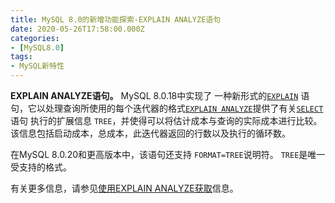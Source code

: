 ```yaml
---
title: MySQL 8.0的新增功能探索-EXPLAIN ANALYZE语句
date: 2020-05-26T17:58:00.000Z
categories:
- [MySQL8.0]
tags:
- MySQL新特性
---
```


**EXPLAIN ANALYZE语句。** MySQL 8.0.18中实现了 一种新形式的[`EXPLAIN`](https://dev.mysql.com/doc/refman/8.0/en/explain.html) 语句，它以处理查询所使用的每个迭代器的格式[`EXPLAIN ANALYZE`](https://dev.mysql.com/doc/refman/8.0/en/explain.html#explain-analyze)提供了有关[`SELECT`](https://dev.mysql.com/doc/refman/8.0/en/select.html)语句 执行的扩展信息 `TREE`，并使得可以将估计成本与查询的实际成本进行比较。该信息包括启动成本，总成本，此迭代器返回的行数以及执行的循环数。

在MySQL 8.0.20和更高版本中，该语句还支持 `FORMAT=TREE`说明符。 `TREE`是唯一受支持的格式。

有关更多信息，请参见[使用EXPLAIN ANALYZE获取](https://dev.mysql.com/doc/refman/8.0/en/explain.html#explain-analyze)信息。
